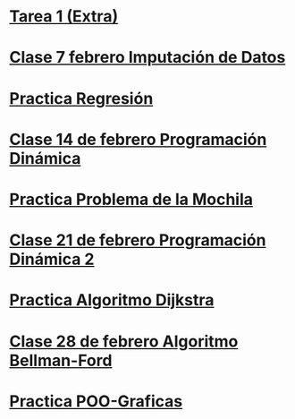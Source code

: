 # [Tarea 1 (Extra)](https://classroom.github.com/a/eV5TPTKI)

# [Clase 7 febrero Imputación de Datos](https://classroom.github.com/a/GBi1EQF8)

# [Practica Regresión](https://classroom.github.com/a/OExUrLNG)

# [Clase 14 de febrero Programación Dinámica](https://classroom.github.com/a/ikzD5jtv)

# [Practica Problema de la Mochila](https://classroom.github.com/a/LbZgNfEE)

# [Clase 21 de febrero Programación Dinámica 2](https://classroom.github.com/a/qXYTsVV6)

# [Practica Algoritmo Dijkstra](https://classroom.github.com/a/zmbJDKdv)

# [Clase 28 de febrero Algoritmo Bellman-Ford](https://classroom.github.com/a/MVvEY9hi)

# [Practica POO-Graficas](https://classroom.github.com/a/piwZ48y2)
